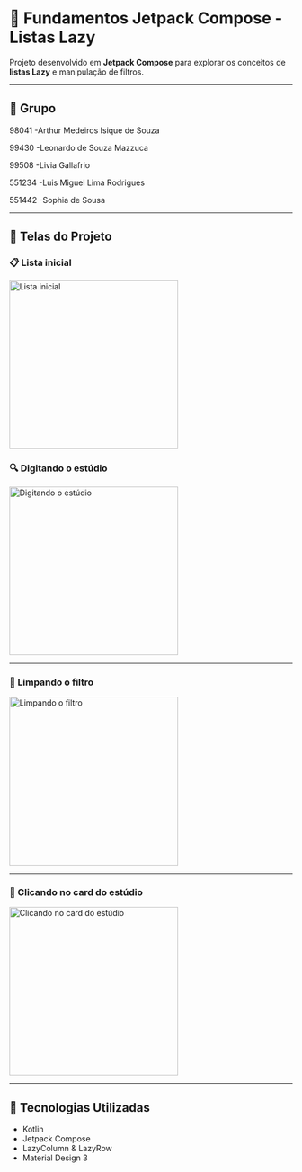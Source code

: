# 🎨 Fundamentos Jetpack Compose - Listas Lazy

Projeto desenvolvido em **Jetpack Compose** para explorar os conceitos de **listas Lazy** e manipulação de filtros.

---

## 👥 Grupo
98041
-Arthur Medeiros Isique de Souza

99430
-Leonardo de Souza Mazzuca

99508
-Livia Gallafrio

551234
-Luis Miguel Lima Rodrigues

551442
-Sophia de Sousa

---

## 📱 Telas do Projeto

### 📋 Lista inicial
<img width="300" alt="Lista inicial" src="https://github.com/user-attachments/assets/dd4d0598-1323-406d-ba68-ea79c7522004" />

### 🔍 Digitando o estúdio
<img width="300" alt="Digitando o estúdio" src="https://github.com/user-attachments/assets/9feb10d2-b82f-451e-9cc8-8a3623fd2445" />

---

### 🧹 Limpando o filtro
<img width="300" alt="Limpando o filtro" src="https://github.com/user-attachments/assets/615168ce-2f50-4d88-b224-add48ac1bc5a" />

---

### 📂 Clicando no card do estúdio
<img width="300" alt="Clicando no card do estúdio" src="https://github.com/user-attachments/assets/46ac1832-2940-49c3-a582-f729367004cb" />

---

## 🚀 Tecnologias Utilizadas
- Kotlin  
- Jetpack Compose  
- LazyColumn & LazyRow  
- Material Design 3  


